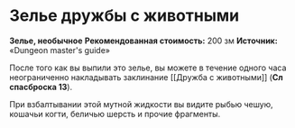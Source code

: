# Зелье дружбы с животными

**Зелье, необычное**
**Рекомендованная стоимость:** 200 зм
**Источник:** «Dungeon master's guide»

После того как вы выпили это зелье, вы можете в течение одного часа неограниченно накладывать заклинание [[Дружба с животными]] (**Сл спасброска 13**).

При взбалтывании этой мутной жидкости вы видите рыбью чешую, кошачьи когти, беличью шерсть и прочие фрагменты.
